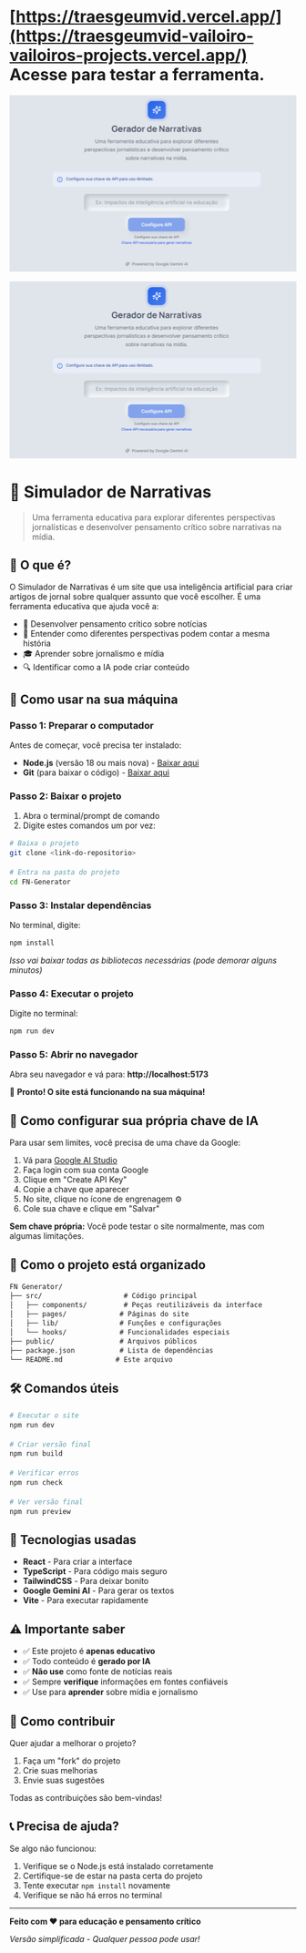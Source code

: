 # [https://traesgeumvid.vercel.app/](https://traesgeumvid-vailoiro-vailoiros-projects.vercel.app/) Acesse para testar a ferramenta.

![Captura de Tela do Educational Narrative Generator](https://github.com/Vailoiro/Educational-Narrative-Generator/blob/main/Captura%20de%20tela%202025-08-08%20165448.png?raw=true)

![Captura de Tela do Educational Narrative Generator](https://github.com/Vailoiro/Educational-Narrative-Generator/blob/main/Captura%20de%20tela%202025-08-08%20165448.png?raw=true)

# 📰 Simulador de Narrativas

> Uma ferramenta educativa para explorar diferentes perspectivas jornalísticas e desenvolver pensamento crítico sobre narrativas na mídia.

## 🎯 O que é?

O Simulador de Narrativas é um site que usa inteligência artificial para criar artigos de jornal sobre qualquer assunto que você escolher. É uma ferramenta educativa que ajuda você a:

- 🧠 Desenvolver pensamento crítico sobre notícias
- 📖 Entender como diferentes perspectivas podem contar a mesma história
- 🎓 Aprender sobre jornalismo e mídia
- 🔍 Identificar como a IA pode criar conteúdo

## 🚀 Como usar na sua máquina

### Passo 1: Preparar o computador

Antes de começar, você precisa ter instalado:
- **Node.js** (versão 18 ou mais nova) - [Baixar aqui](https://nodejs.org/)
- **Git** (para baixar o código) - [Baixar aqui](https://git-scm.com/)

### Passo 2: Baixar o projeto

1. Abra o terminal/prompt de comando
2. Digite estes comandos um por vez:

```bash
# Baixa o projeto
git clone <link-do-repositorio>

# Entra na pasta do projeto
cd FN-Generator
```

### Passo 3: Instalar dependências

No terminal, digite:

```bash
npm install
```

*Isso vai baixar todas as bibliotecas necessárias (pode demorar alguns minutos)*

### Passo 4: Executar o projeto

Digite no terminal:

```bash
npm run dev
```

### Passo 5: Abrir no navegador

Abra seu navegador e vá para: **http://localhost:5173**

🎉 **Pronto! O site está funcionando na sua máquina!**

## 🔑 Como configurar sua própria chave de IA

Para usar sem limites, você precisa de uma chave da Google:

1. Vá para [Google AI Studio](https://makersuite.google.com/app/apikey)
2. Faça login com sua conta Google
3. Clique em "Create API Key"
4. Copie a chave que aparecer
5. No site, clique no ícone de engrenagem ⚙️
6. Cole sua chave e clique em "Salvar"

**Sem chave própria:** Você pode testar o site normalmente, mas com algumas limitações.

## 📁 Como o projeto está organizado

```
FN Generator/
├── src/                    # Código principal
│   ├── components/         # Peças reutilizáveis da interface
│   ├── pages/             # Páginas do site
│   ├── lib/               # Funções e configurações
│   └── hooks/             # Funcionalidades especiais
├── public/                # Arquivos públicos
├── package.json           # Lista de dependências
└── README.md             # Este arquivo
```

## 🛠️ Comandos úteis

```bash
# Executar o site
npm run dev

# Criar versão final
npm run build

# Verificar erros
npm run check

# Ver versão final
npm run preview
```

## 🎨 Tecnologias usadas

- **React** - Para criar a interface
- **TypeScript** - Para código mais seguro
- **TailwindCSS** - Para deixar bonito
- **Google Gemini AI** - Para gerar os textos
- **Vite** - Para executar rapidamente

## ⚠️ Importante saber

- ✅ Este projeto é **apenas educativo**
- ✅ Todo conteúdo é **gerado por IA**
- ✅ **Não use** como fonte de notícias reais
- ✅ Sempre **verifique** informações em fontes confiáveis
- ✅ Use para **aprender** sobre mídia e jornalismo

## 🤝 Como contribuir

Quer ajudar a melhorar o projeto?

1. Faça um "fork" do projeto
2. Crie suas melhorias
3. Envie suas sugestões

Todas as contribuições são bem-vindas!

## 📞 Precisa de ajuda?

Se algo não funcionou:

1. Verifique se o Node.js está instalado corretamente
2. Certifique-se de estar na pasta certa do projeto
3. Tente executar `npm install` novamente
4. Verifique se não há erros no terminal

---

**Feito com ❤️ para educação e pensamento crítico**

*Versão simplificada - Qualquer pessoa pode usar!*
